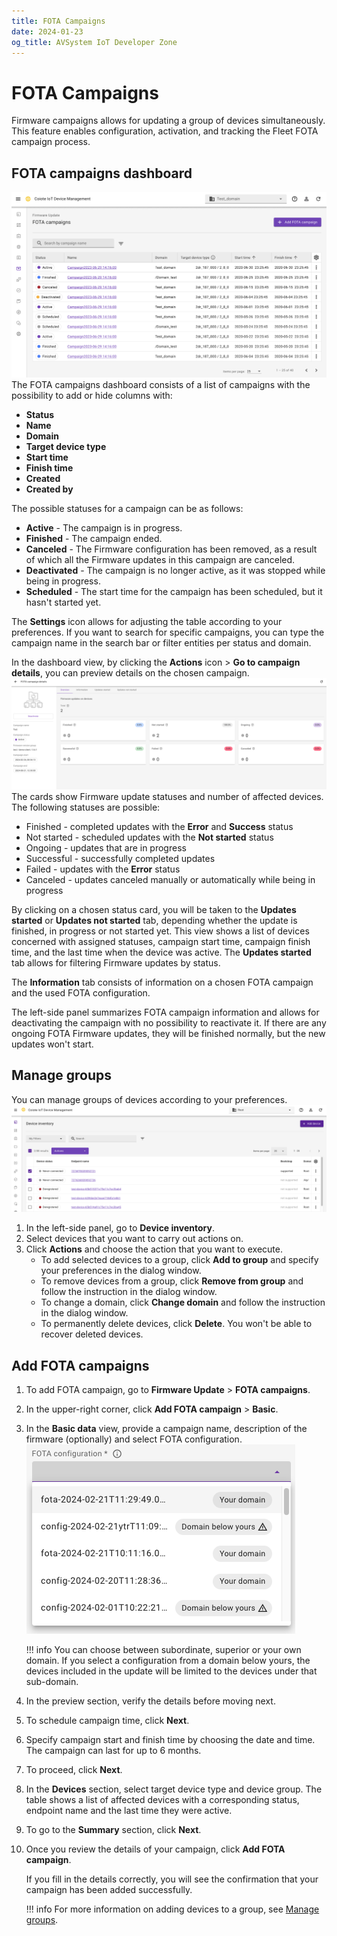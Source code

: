 ```yaml
---
title: FOTA Campaigns
date: 2024-01-23
og_title: AVSystem IoT Developer Zone
---
```

# FOTA Campaigns

Firmware campaigns allows for updating a group of devices simultaneously. This feature enables configuration, activation, and tracking the Fleet FOTA campaign process.

## FOTA campaigns dashboard

![FOTA campaigns dashboard](images/FOTA_Campaigns_Dashboard.png)
The FOTA campaigns dashboard consists of a list of campaigns with the possibility to add or hide columns with:

 * **Status**
 * **Name**
 * **Domain**
 * **Target device type**
 * **Start time**
 * **Finish time**
 * **Created**
 * **Created by**

The possible statuses for a campaign can be as follows:

 * **Active** - The campaign is in progress.
 * **Finished** - The campaign ended.
 * **Canceled** - The Firmware configuration has been removed, as a result of which all the Firmware updates in this campaign are canceled.
 * **Deactivated** - The campaign is no longer active, as it was stopped while being in progress.
 * **Scheduled** - The start time for the campaign has been scheduled, but it hasn't started yet.

The **Settings** icon allows for adjusting the table according to your preferences. If you want to search for specific campaigns, you can type the campaign name in the search bar or filter entities per status and domain.

In the dashboard view, by clicking the **Actions** icon > **Go to campaign details**, you can preview details on the chosen campaign.
![FOTA campaign details](images/Firmware_Updates_On_Devices_dashboard.png)
The cards show Firmware update statuses and number of affected devices. The following statuses are possible:

 - Finished - completed updates with the **Error** and **Success** status
 - Not started - scheduled updates with the **Not started** status
 - Ongoing - updates that are in progress
 - Successful - successfully completed updates
 - Failed - updates with the **Error** status
 - Canceled - updates canceled manually or automatically while being in progress

By clicking on a chosen status card, you will be taken to the **Updates started** or **Updates not started** tab, depending whether the update is finished, in progress or not started yet. This view shows a list of devices concerned with assigned statuses, campaign start time, campaign finish time, and the last time when the device was active. The **Updates started** tab allows for filtering Firmware updates by status.

The **Information** tab consists of information on a chosen FOTA campaign and the used FOTA configuration.

The left-side panel summarizes FOTA campaign information and allows for deactivating the campaign with no possibility to reactivate it. If there are any ongoing FOTA Firmware updates, they will be finished normally, but the new updates won't start.

## Manage groups

You can manage groups of devices according to your preferences.
![Manage groups](images/Manage_group_dashboard.png)

 1. In the left-side panel, go to **Device inventory**.
 2. Select devices that you want to carry out actions on.
 3. Click **Actions** and choose the action that you want to execute.
     * To add selected devices to a group, click **Add to group** and specify your preferences in the dialog window.
     * To remove devices from a group, click **Remove from group** and follow the instruction in the dialog window.
     * To change a domain, click **Change domain** and follow the instruction in the dialog window.
     * To permanently delete devices, click **Delete**. You won't be able to recover deleted devices.


## Add FOTA campaigns

1. To add FOTA campaign, go to **Firmware Update** > **FOTA campaigns**.
2. In the upper-right corner, click **Add FOTA campaign** > **Basic**.
3. In the **Basic data** view, provide a campaign name, description of the firmware (optionally) and select FOTA configuration.
   ![Domain selection](images/Domains_selection.png)

    !!! info
        You can choose between subordinate, superior or your own domain. If you select a configuration from a domain below yours, the devices included in the update will be limited to the devices under that sub-domain.

4. In the preview section, verify the details before moving next.
5. To schedule campaign time, click **Next**.
6. Specify campaign start and finish time by choosing the date and time. The campaign can last for up to 6 months.
7. To proceed, click **Next**.
8. In the **Devices** section, select target device type and device group. The table shows a list of affected devices with a corresponding status, endpoint name and the last time they were active.
9. To go to the **Summary** section, click **Next**.
10. Once you review the details of your campaign, click **Add FOTA campaign**.

    If you fill in the details correctly, you will see the confirmation that your campaign has been added successfully.

    !!! info
        For more information on adding devices to a group, see [Manage groups](#manage-groups).


